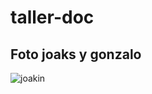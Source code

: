 # taller-doc

## Foto joaks y gonzalo

![joakin](https://encrypted-tbn0.gstatic.com/images?q=tbn:ANd9GcQ4gg-gYHHjTsE-qyvIroP2w_WITU96qW9ZxawGiWlXW4U7vXjphJJOUcLWxSrD6DAtdyA&usqp=CAU)